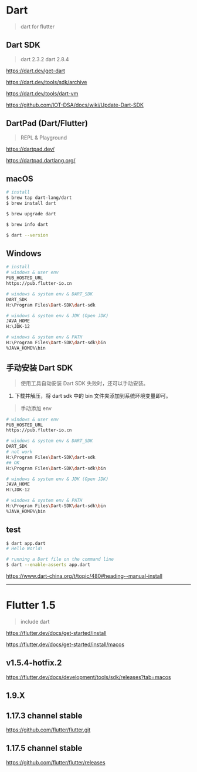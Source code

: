 # Dart

> dart for flutter

## Dart SDK

> dart 2.3.2
> dart 2.8.4

https://dart.dev/get-dart

https://dart.dev/tools/sdk/archive

https://dart.dev/tools/dart-vm

https://github.com/IOT-DSA/docs/wiki/Update-Dart-SDK

## DartPad (Dart/Flutter)

> REPL & Playground

https://dartpad.dev/

https://dartpad.dartlang.org/

## macOS

```sh
# install
$ brew tap dart-lang/dart
$ brew install dart

$ brew upgrade dart
```

```sh
$ brew info dart

$ dart --version

```

## Windows

```sh
# install
# windows & user env
PUB_HOSTED_URL
https://pub.flutter-io.cn

# windows & system env & DART_SDK
DART_SDK
H:\Program Files\Dart-SDK\dart-sdk

# windows & system env & JDK (Open JDK)
JAVA_HOME
H:\JDK-12

# windows & system env & PATH
H:\Program Files\Dart-SDK\dart-sdk\bin
%JAVA_HOME%\bin

```

## 手动安装 Dart SDK

> 使用工具自动安装 Dart SDK 失败时，还可以手动安装。

1. 下载并解压，将 dart sdk 中的 bin 文件夹添加到系统环境变量即可。

> 手动添加 env

```sh
# windows & user env
PUB_HOSTED_URL
https://pub.flutter-io.cn

# windows & system env & DART_SDK
DART_SDK
# not work
H:\Program Files\Dart-SDK\dart-sdk
## OK
H:\Program Files\Dart-SDK\dart-sdk\bin

# windows & system env & JDK (Open JDK)
JAVA_HOME
H:\JDK-12

# windows & system env & PATH
H:\Program Files\Dart-SDK\dart-sdk\bin
%JAVA_HOME%\bin

```

## test

```sh
$ dart app.dart
# Hello World!

# running a Dart file on the command line
$ dart --enable-asserts app.dart
```

https://www.dart-china.org/t/topic/480#heading--manual-install


***

# Flutter 1.5

> include dart

https://flutter.dev/docs/get-started/install

https://flutter.dev/docs/get-started/install/macos

## v1.5.4-hotfix.2

https://flutter.dev/docs/development/tools/sdk/releases?tab=macos


## 1.9.X


## 1.17.3 channel stable

https://github.com/flutter/flutter.git


## 1.17.5 channel stable

https://github.com/flutter/flutter/releases
